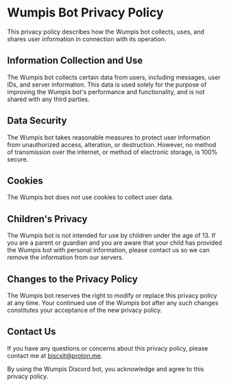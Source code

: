 # Wumpis Bot Privacy Policy

This privacy policy describes how the Wumpis bot collects, uses, and shares user information in connection with its operation.

## Information Collection and Use

The Wumpis bot collects certain data from users, including messages, user IDs, and server information. This data is used solely for the purpose of improving the Wumpis bot's performance and functionality, and is not shared with any third parties.

## Data Security

The Wumpis bot takes reasonable measures to protect user information from unauthorized access, alteration, or destruction. However, no method of transmission over the internet, or method of electronic storage, is 100% secure.

## Cookies

The Wumpis bot does not use cookies to collect user data.

## Children's Privacy

The Wumpis bot is not intended for use by children under the age of 13. If you are a parent or guardian and you are aware that your child has provided the Wumpis bot with personal information, please contact us so we can remove the information from our servers.

## Changes to the Privacy Policy

The Wumpis bot reserves the right to modify or replace this privacy policy at any time. Your continued use of the Wumpis bot after any such changes constitutes your acceptance of the new privacy policy.

## Contact Us

If you have any questions or concerns about this privacy policy, please contact me at [biscxit@proton.me](mailto:biscxit@proton.me).

By using the Wumpis Discord bot, you acknowledge and agree to this privacy policy.
